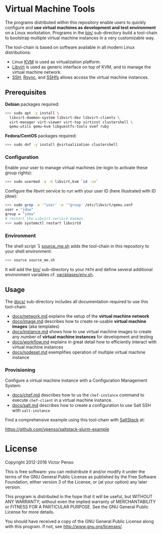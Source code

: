 # Virtual Machine Tools

The programs distributed within this repository enable users to quickly configure and **use virtual machines as development and test environment** on a Linux workstation. Programs in the [bin/](bin) sub-directory build a tool-chain to bootstrap multiple virtual machine instances in a very customizable way. 

The tool-chain is based on software available in all modern Linux distributions: 

* Linux [KVM](http://www.linux-kvm.org) is used as virtualization platform.
* [Libvirt](http://libvirt.org/) is used as generic interface on top of KVM, and to manage the virtual machine network.
* [SSH](http://www.openssh.com/), [Rsync](http://rsync.samba.org/), and [SSHfs](http://fuse.sourceforge.net/sshfs.html) allows access the virtual machine instances.

## Prerequisites 

**Debian** packages required:


```bash
>>> sudo apt -y install \
  libvirt-daemon-system libvirt-dev libvirt-clients \
  virt-manager virt-viewer virt-top virtinst clustershell \
  qemu-utils qemu-kvm libguestfs-tools ovmf ruby 
```

**Fedora/CentOS** packages required:

```bash
>>> sudo dnf -y install @virtualization clustershell
```

### Configuration

Enable your user to manage virtual machines (re-login to activate these group rights):

```bash
>>> sudo usermod -a -G libvirt,kvm `id -un`      
```

Configure the libvirt service to run with your user ID (here illustrated with ID jdow):

```bash
>>> sudo grep -e '^user' -e '^group' /etc/libvirt/qemu.conf
user = "jdow"
group = "jdow"
# restart the Libvirt service daemon
>>> sudo systemctl restart libvirtd
```

### Environment

The shell script ↴ [source_me.sh](source_me.sh) adds the tool-chain in this repository to your shell environment:

```bash
>>> source source_me.sh
```

It will add the [bin/](bin/) sub-directory to your `PATH` and define several additional environment variables cf. [var/aliases/env.sh](var/aliases/env.sh).

## Usage

The [docs/](docs) sub-directory includes all documentation required to use this tool-chain:

* [docs/network.md](docs/network.md) explains the setup of the **virtual machine network**
* [docs/image.md](docs/image.md) describes how to create re-usable **virtual machine images** 
  (aka templates)
* [docs/instance.md](docs/instance.md) shows how to use virtual machine images to create 
  any number of **virtual machine instances** for development and testing
* [docs/workflow.md](docs/workflow.md) explains in great detail how to efficiently 
  interact with virtual machine instances
* [docs/nodeset.md](docs/nodeset.md) exemplifies operation of multiple virtual 
  machine instance

### Provisioning

Configure a virtual machine instance with a Configuration Management System:

* [docs/chef.md](docs/chef.md) describes how to us the `chef-instance` command 
  to execute `chef-client` in a virtual machine instance.
* [docs/salt.md](docs/salt.md) describes how to create a configuration to use 
  Salt SSH with `salt-instance`

Find a comprehensive example using this tool-chain with [SaltStack](https://docs.saltstack.com) at:

<https://github.com/vpenso/saltstack-slurm-example>

# License

Copyright 2012-2018 Victor Penso

This is free software: you can redistribute it
and/or modify it under the terms of the GNU General Public
License as published by the Free Software Foundation,
either version 3 of the License, or (at your option) any
later version.

This program is distributed in the hope that it will be
useful, but WITHOUT ANY WARRANTY; without even the implied
warranty of MERCHANTABILITY or FITNESS FOR A PARTICULAR
PURPOSE. See the GNU General Public License for more details.

You should have received a copy of the GNU General Public
License along with this program. If not, see 
<http://www.gnu.org/licenses/>.

